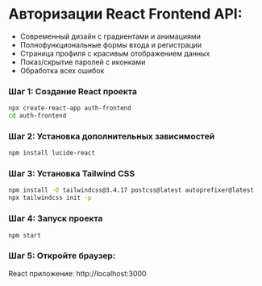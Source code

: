 # Авторизации React Frontend API:

- Современный дизайн с градиентами и анимациями
- Полнофункциональные формы входа и регистрации
- Страница профиля с красивым отображением данных
- Показ/скрытие паролей с иконками
- Обработка всех ошибок

### Шаг 1: Создание React проекта
```bash
npx create-react-app auth-frontend
cd auth-frontend
```

### Шаг 2: Установка дополнительных зависимостей
```bash
npm install lucide-react
```

### Шаг 3: Установка Tailwind CSS
```bash
npm install -D tailwindcss@3.4.17 postcss@latest autoprefixer@latest
npx tailwindcss init -p
```

### Шаг 4: Запуск проекта
```bash
npm start
```

### Шаг 5: Откройте браузер:
React приложение: http://localhost:3000
